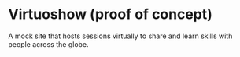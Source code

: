 # Virtuoshow (proof of concept)
A mock site that hosts sessions virtually to share and learn skills with people across the globe.

